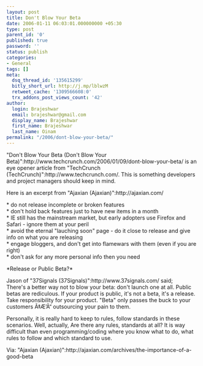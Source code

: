 ```yaml
---
layout: post
title: Don't Blow Your Beta
date: 2006-01-11 06:03:01.000000000 +05:30
type: post
parent_id: '0'
published: true
password: ''
status: publish
categories:
- General
tags: []
meta:
  dsq_thread_id: '135615299'
  bitly_short_url: http://j.mp/lblwzM
  retweet_cache: '1309566608:0'
  trx_addons_post_views_count: '42'
author:
  login: Brajeshwar
  email: brajeshwar@gmail.com
  display_name: Brajeshwar
  first_name: Brajeshwar
  last_name: Oinam
permalink: "/2006/dont-blow-your-beta/"
---
```

<p>"Don't Blow Your Beta (Don't Blow Your Beta)":http://www.techcrunch.com/2006/01/09/dont-blow-your-beta/ is an eye opener article from "TechCrunch (TechCrunch)":http://www.techcrunch.com/. This is something developers and project managers should keep in mind.</p>
<p>Here is an excerpt from "Ajaxian (Ajaxian)":http://ajaxian.com/</p>
<p>* do not release incomplete or broken features<br />
* don't hold back features just to have new items in a month<br />
* IE still has the mainstream market, but early adopters use Firefox and Safari - ignore them at your peril<br />
* avoid the eternal "lauching soon" page - do it close to release and give info on what you are releasing<br />
* engage bloggers, and don't get into flamewars with them (even if you are right)<br />
* don't ask for any more personal info then you need</p>
<p>*Release or Public Beta?*</p>
<p>Jason of "37Signals (37Signals)":http://www.37signals.com/ said;<br />
There's a better way not to blow your beta: don't launch one at all. Public betas are rediculous. If your product is public, it's not a beta, it's a release. Take responsibility for your product. "Beta" only passes the buck to your customers Ã‡Æ’Ã“ outsourcing your pain to them.</p>
<p>Personally, it is really hard to keep to rules, follow standards in these scenarios. Well, actually, Are there any rules, standards at all? It is way difficult than even programming/coding where you know what to do, what rules to follow and which standard to use.</p>
<p>Via: "Ajaxian (Ajaxian)":http://ajaxian.com/archives/the-importance-of-a-good-beta</p>
